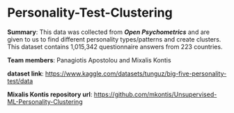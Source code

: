 # Personality-Test-Clustering

**Summary**: This data was collected from ***Open Psychometrics*** and are given to us to find different personality types/patterns and create clusters. This dataset contains 1,015,342 questionnaire answers from 223 countries.

**Team members**: Panagiotis Apostolou and Mixalis Kontis

**dataset link**: https://www.kaggle.com/datasets/tunguz/big-five-personality-test/data

**Mixalis Kontis repository url**: https://github.com/mkontis/Unsupervised-ML-Personality-Clustering